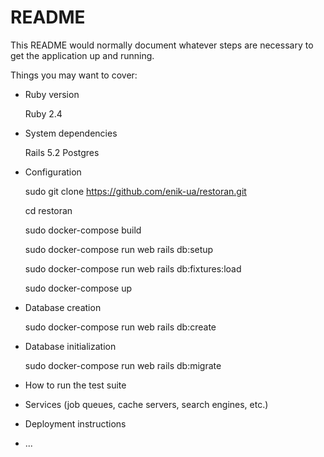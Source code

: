 # README

This README would normally document whatever steps are necessary to get the
application up and running.

Things you may want to cover:

* Ruby version

  Ruby 2.4

* System dependencies

  Rails 5.2
  Postgres

* Configuration

  sudo git clone https://github.com/enik-ua/restoran.git

  cd restoran

  sudo docker-compose build

  sudo docker-compose run web rails db:setup

  sudo docker-compose run web rails db:fixtures:load

  sudo docker-compose up


* Database creation

  sudo docker-compose run web rails db:create

* Database initialization

  sudo docker-compose run web rails db:migrate

* How to run the test suite

* Services (job queues, cache servers, search engines, etc.)

* Deployment instructions

* ...

